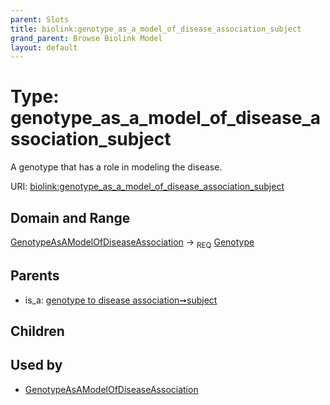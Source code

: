 ```yaml
---
parent: Slots
title: biolink:genotype_as_a_model_of_disease_association_subject
grand_parent: Browse Biolink Model
layout: default
---
```


# Type: genotype_as_a_model_of_disease_association_subject


A genotype that has a role in modeling the disease.

URI: [biolink:genotype_as_a_model_of_disease_association_subject](https://w3id.org/biolink/vocab/genotype_as_a_model_of_disease_association_subject)

## Domain and Range

[GenotypeAsAModelOfDiseaseAssociation](GenotypeAsAModelOfDiseaseAssociation.md) ->  <sub>REQ</sub> [Genotype](Genotype.md)

## Parents

 *  is_a: [genotype to disease association➞subject](genotype_to_disease_association_subject.md)

## Children


## Used by

 * [GenotypeAsAModelOfDiseaseAssociation](GenotypeAsAModelOfDiseaseAssociation.md)
